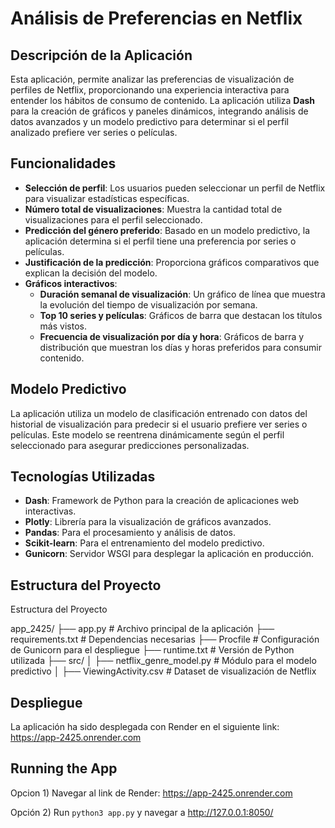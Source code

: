# Análisis de Preferencias en Netflix

## Descripción de la Aplicación

Esta aplicación, permite analizar las preferencias de visualización de perfiles de Netflix, proporcionando una experiencia interactiva para entender los hábitos de consumo de contenido. La aplicación utiliza **Dash** para la creación de gráficos y paneles dinámicos, integrando análisis de datos avanzados y un modelo predictivo para determinar si el perfil analizado prefiere ver series o películas.

## Funcionalidades

- **Selección de perfil**: Los usuarios pueden seleccionar un perfil de Netflix para visualizar estadísticas específicas.
- **Número total de visualizaciones**: Muestra la cantidad total de visualizaciones para el perfil seleccionado.
- **Predicción del género preferido**: Basado en un modelo predictivo, la aplicación determina si el perfil tiene una preferencia por series o películas.
- **Justificación de la predicción**: Proporciona gráficos comparativos que explican la decisión del modelo.
- **Gráficos interactivos**:
  - **Duración semanal de visualización**: Un gráfico de línea que muestra la evolución del tiempo de visualización por semana.
  - **Top 10 series y películas**: Gráficos de barra que destacan los títulos más vistos.
  - **Frecuencia de visualización por día y hora**: Gráficos de barra y distribución que muestran los días y horas preferidos para consumir contenido.

## Modelo Predictivo

La aplicación utiliza un modelo de clasificación entrenado con datos del historial de visualización para predecir si el usuario prefiere ver series o películas. Este modelo se reentrena dinámicamente según el perfil seleccionado para asegurar predicciones personalizadas.

## Tecnologías Utilizadas

- **Dash**: Framework de Python para la creación de aplicaciones web interactivas.
- **Plotly**: Librería para la visualización de gráficos avanzados.
- **Pandas**: Para el procesamiento y análisis de datos.
- **Scikit-learn**: Para el entrenamiento del modelo predictivo.
- **Gunicorn**: Servidor WSGI para desplegar la aplicación en producción.

## Estructura del Proyecto

Estructura del Proyecto

app_2425/
├── app.py                  # Archivo principal de la aplicación
├── requirements.txt        # Dependencias necesarias
├── Procfile                # Configuración de Gunicorn para el despliegue
├── runtime.txt             # Versión de Python utilizada
├── src/
│   ├── netflix_genre_model.py  # Módulo para el modelo predictivo
│   ├── ViewingActivity.csv     # Dataset de visualización de Netflix

## Despliegue 

La aplicación ha sido desplegada con Render en el siguiente link: https://app-2425.onrender.com

## Running the App

Opcion 1) Navegar al link de Render: https://app-2425.onrender.com

Opción 2) Run `python3 app.py` y navegar a http://127.0.0.1:8050/